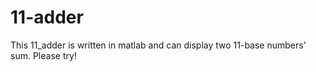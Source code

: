 # 11-adder


This 11_adder is written in matlab and can display two 11-base numbers' sum. Please try!
